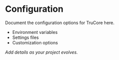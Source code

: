 # Configuration

Document the configuration options for TruCore here.

- Environment variables
- Settings files
- Customization options

_Add details as your project evolves._
